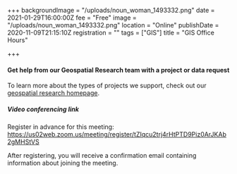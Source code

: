 +++
backgroundImage = "/uploads/noun_woman_1493332.png"
date = 2021-01-29T16:00:00Z
fee = "Free"
image = "/uploads/noun_woman_1493332.png"
location = "Online"
publishDate = 2020-11-09T21:15:10Z
registration = ""
tags = ["GIS"]
title = "GIS Office Hours"

+++
#### Get help from our Geospatial Research team with a project or data request


To learn more about the types of projects we support, check out our [geospatial research homepage](https://www.leventhalmap.org/research/geospatial).


##### Video conferencing link
Register in advance for this meeting:
https://us02web.zoom.us/meeting/register/tZIqcu2trj4rHtPTD9Piz0ArJKAb2gMHStVS 

After registering, you will receive a confirmation email containing information about joining the meeting.
